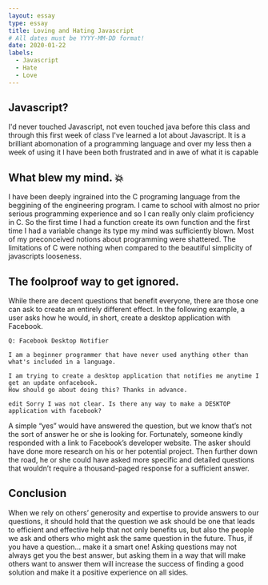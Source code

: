 ```yaml
---
layout: essay
type: essay
title: Loving and Hating Javascript
# All dates must be YYYY-MM-DD format!
date: 2020-01-22
labels:
  - Javascript
  - Hate
  - Love
---
```


## Javascript?

I'd never touched Javascript, not even touched java before this class and through this first week of class I've learned a lot about Javascript. It is a brilliant abomonation of a programming language and over my less then a week of using it I have been both frustrated and in awe of what it is capable
## What blew my mind. &#128165;
I have been deeply ingrained into the C programing language from the beggining of the engineering program. I came to school with almost no prior serious programming experience and so I can really only claim proficiency in C. So the first time I had a function create its own function and the first time I had a variable change its type my mind was sufficiently blown. Most of my preconceived notions about programming were shattered. The limitations of C were nothing when compared to the beautiful simplicity of javascripts looseness. 

## The foolproof way to get ignored.

While there are decent questions that benefit everyone, there are those one can ask to create an entirely different effect. In the following example, a user asks how he would, in short, create a desktop application with Facebook.

```
Q: Facebook Desktop Notifier

I am a beginner programmer that have never used anything other than what's included in a language.

I am trying to create a desktop application that notifies me anytime I get an update onfacebook. 
How should go about doing this? Thanks in advance.

edit Sorry I was not clear. Is there any way to make a DESKTOP application with facebook?
```

A simple “yes” would have answered the question, but we know that’s not the sort of answer he or she is looking for. Fortunately, someone kindly responded with a link to Facebook’s developer website. The asker should have done more research on his or her potential project. Then further down the road, he or she could have asked more specific and detailed questions that wouldn’t require a thousand-paged response for a sufficient answer.

## Conclusion

When we rely on others’ generosity and expertise to provide answers to our questions, it should hold that the question we ask should be one that leads to efficient and effective help that not only benefits us, but also the people we ask and others who might ask the same question in the future. Thus, if you have a question… make it a smart one! Asking questions may not always get you the best answer, but asking them in a way that will make others want to answer them will increase the success of finding a good solution and make it a positive experience on all sides.
